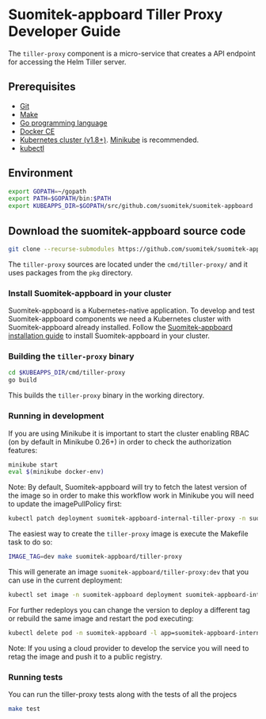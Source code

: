 # Suomitek-appboard Tiller Proxy Developer Guide

The `tiller-proxy` component is a micro-service that creates a API endpoint for accessing the Helm Tiller server.

## Prerequisites

- [Git](https://git-scm.com/)
- [Make](https://www.gnu.org/software/make/)
- [Go programming language](https://golang.org/dl/)
- [Docker CE](https://www.docker.com/community-edition)
- [Kubernetes cluster (v1.8+)](https://kubernetes.io/docs/setup/pick-right-solution/). [Minikube](https://github.com/kubernetes/minikbue) is recommended.
- [kubectl](https://kubernetes.io/docs/tasks/tools/install-kubectl/)

## Environment

```bash
export GOPATH=~/gopath
export PATH=$GOPATH/bin:$PATH
export KUBEAPPS_DIR=$GOPATH/src/github.com/suomitek/suomitek-appboard
```
## Download the suomitek-appboard source code

```bash
git clone --recurse-submodules https://github.com/suomitek/suomitek-appboard $KUBEAPPS_DIR
```

The `tiller-proxy` sources are located under the `cmd/tiller-proxy/` and it uses packages from the `pkg` directory.

### Install Suomitek-appboard in your cluster

Suomitek-appboard is a Kubernetes-native application. To develop and test Suomitek-appboard components we need a Kubernetes cluster with Suomitek-appboard already installed. Follow the [Suomitek-appboard installation guide](../../chart/suomitek-appboard/README.md) to install Suomitek-appboard in your cluster.

### Building the `tiller-proxy` binary

```bash
cd $KUBEAPPS_DIR/cmd/tiller-proxy
go build
```

This builds the `tiller-proxy` binary in the working directory.

### Running in development

If you are using Minikube it is important to start the cluster enabling RBAC (on by default in Minikube 0.26+) in order to check the authorization features:

```bash
minikube start
eval $(minikube docker-env)
```

Note: By default, Suomitek-appboard will try to fetch the latest version of the image so in order to make this workflow work in Minikube you will need to update the imagePullPolicy first:

```bash
kubectl patch deployment suomitek-appboard-internal-tiller-proxy -n suomitek-appboard --type=json -p='[{"op": "replace", "path": "/spec/template/spec/containers/0/imagePullPolicy", "value": "IfNotPresent"}]'
```

The easiest way to create the `tiller-proxy` image is execute the Makefile task to do so:

```bash
IMAGE_TAG=dev make suomitek-appboard/tiller-proxy
```

This will generate an image `suomitek-appboard/tiller-proxy:dev` that you can use in the current deployment:

```bash
kubectl set image -n suomitek-appboard deployment suomitek-appboard-internal-tiller-proxy proxy=suomitek-appboard/tiller-proxy:dev
```

For further redeploys you can change the version to deploy a different tag or rebuild the same image and restart the pod executing:

```bash
kubectl delete pod -n suomitek-appboard -l app=suomitek-appboard-internal-tiller-proxy
```

Note: If you using a cloud provider to develop the service you will need to retag the image and push it to a public registry.

### Running tests

You can run the tiller-proxy tests along with the tests of all the projecs

```bash
make test
```
